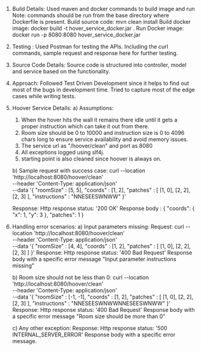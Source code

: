 
1. Build Details:
    Used maven and docker commands to build image and run
    Note: commands should be run from the base directory where Dockerfile is present.
        Build source code:     mvn clean install
        Build docker image:    docker build -t hover_service_docker.jar .
        Run Docker image:      docker run -p 8080:8080 hover_service_docker.jar
2. Testing : 
   Used Postman  for testing the APIs. Including the curl commands, sample request and response here for further testing.
3. Source Code Details:
   Source code is structured into controller, model and service based on the functionality.
4. Approach:
    Followed Test Driven Development since it helps to find out most of the bugs in development time.
    Tried to capture most of the edge cases while writing tests.

5. Hoover Service Details:
    a) Assumptions:
    1. When the hover hits the wall it remains there idle until it gets a proper instruction which can take it out from there.
    2. Room size should be 0 to 10000 and instruction size is 0 to 4096 chars long to ensure service availability and avoid memory issues.
    3. The service url as "/hoover/clean" and port as 8080
    4. All exceptions logged using slf4j.
    5. starting point is also cleaned since hoover is always on.
   
    b) Sample request with success case:
            curl --location 'http://localhost:8080/hoover/clean' \
            --header 'Content-Type: application/json' \
            --data '{
              "roomSize" : [5, 5],
              "coords" : [1, 2],
              "patches" : [
                [1, 0],
                [2, 2],
                [2, 3]
              ],
              "instructions" : "NNESEESWNWW"
            }'

    Response:
     Http response status: '200 OK'
     Response body : {
                         "coords": {
                             "x": 1,
                             "y": 3
                         },
                         "patches": 1
                     }



6. Handling error scenarios:
    a) Input parameters missing:
    Request:
                curl --location 'http://localhost:8080/hoover/clean' \
                --header 'Content-Type: application/json' \
                --data '{
                  "roomSize" : [4, 4],
                  "coords" : [1, 2],
                  "patches" : [
                    [1, 0],
                    [2, 2],
                    [2, 3]
                  ]
                }'
    Response:
     Http response status: '400 Bad Request'
     Response body with a specific error message "Input parameter instructions missing"
    
    b) Room size should not be less than 0:
                curl --location 'http://localhost:8080/hoover/clean' \
                --header 'Content-Type: application/json' \
                --data '{
                  "roomSize" : [-1, -1],
                  "coords" : [1, 2],
                  "patches" : [
                    [1, 0],
                    [2, 2],
                    [2, 3]
                  ],
                  "instructions" : "NNESEESWNWWNNESEESWNWW"
                }'
    Response:
     Http response status: '400 Bad Request'
     Response body with a specific error message "Room size should be more than 0"
    
    c) Any other exception:
    Response:
     Http response status: '500 INTERNAL_SERVER_ERROR'
     Response body with a specific error message.